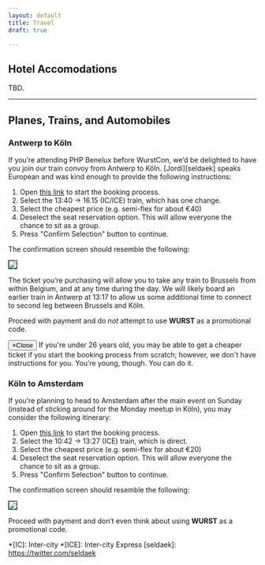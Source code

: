 ```yaml
---
layout: default
title: Travel
draft: true

---
```

## Hotel Accomodations

TBD.

----

## Planes, Trains, and Automobiles

### Antwerp to Köln

If you&rsquo;re attending PHP Benelux before WurstCon, we&rsquo;d be delighted
to have you join our train convoy from Antwerp to Köln. [Jordi][seldaek] speaks
European and was kind enough to provide the following instructions:

 1. Open [this link](http://goo.gl/GRNGDP) to start the booking process.
 2. Select the 13:40 &rarr; 16.15 (IC/ICE) train, which has one change.
 3. Select the cheapest price (e.g. semi-flex for about €40)
 4. Deselect the seat reservation option. This will allow everyone the chance to
    sit as a group.
 5. Press "Confirm Selection" button to continue.

The confirmation screen should resemble the following:

<img src="/images/train-antwerp_to_koln.png" class="img-responsive img-rounded" style="border: 1px solid black">

The ticket you&rsquo;re purchasing will allow you to take any train to Brussels
from within Belgium, and at any time during the day. We will likely board an
earlier train in Antwerp at 13:17 to allow us some additional time to connect
to second leg between Brussels and Köln.

Proceed with payment and do *not* attempt to use **WURST** as a promotional code.

<div class="alert alert-info" role="alert">
    <button type="button" class="close" data-dismiss="alert"><span aria-hidden="true">&times;</span><span class="sr-only">Close</span></button>
    <i class="fa fa-lightbulb-o fa-4x pull-left"></i> If you're under 26 years
    old, you may be able to get a cheaper ticket if you start the booking
    process from scratch; however, we don't have instructions for you.
    You&rsquo;re young, though. You can do it.
</div>

### Köln to Amsterdam

If you&rsquo;re planning to head to Amsterdam after the main event on Sunday
(instead of sticking around for the Monday meetup in Köln), you may consider the
following itinerary:

 1. Open [this link](http://goo.gl/LcZWxW) to start the booking process.
 2. Select the 10:42 &rarr; 13:27 (ICE) train, which is direct.
 3. Select the cheapest price (e.g. semi-flex for about €20)
 4. Deselect the seat reservation option. This will allow everyone the chance to
    sit as a group.
 5. Press "Confirm Selection" button to continue.

The confirmation screen should resemble the following:

<img src="/images/train-koln_to_amsterdam.png" class="img-responsive img-rounded" style="border: 1px solid black">

Proceed with payment and don&rsquo;t even think about using **WURST** as a
promotional code.

  *[IC]: Inter-city
  *[ICE]: Inter-city Express
  [seldaek]: https://twitter.com/seldaek
